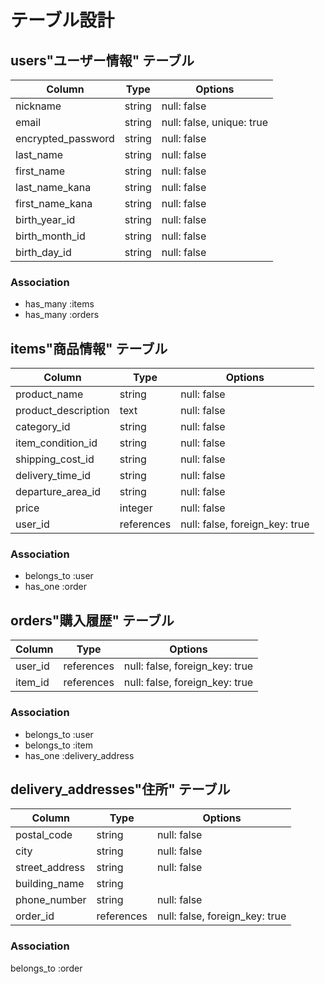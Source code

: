 # テーブル設計

## users"ユーザー情報" テーブル

| Column             | Type   | Options                   |
| ------------------ | ------ | ------------------------- |
| nickname           | string | null: false               |
| email              | string | null: false, unique: true |
| encrypted_password | string | null: false               |
| last_name          | string | null: false               |
| first_name         | string | null: false               |
| last_name_kana     | string | null: false               |
| first_name_kana    | string | null: false               |
| birth_year_id      | string | null: false               |
| birth_month_id     | string | null: false               |
| birth_day_id       | string | null: false               |

### Association
- has_many :items
- has_many :orders


## items"商品情報" テーブル

| Column              | Type      | Options                        |
| ------------------- | --------- | ------------------------------ |
| product_name        | string    | null: false                    |
| product_description | text      | null: false                    |
| category_id         | string    | null: false                    |
| item_condition_id   | string    | null: false                    |
| shipping_cost_id    | string    | null: false                    |
| delivery_time_id    | string    | null: false                    |
| departure_area_id   | string    | null: false                    |
| price               | integer   | null: false                    |
| user_id             | references| null: false, foreign_key: true |

### Association
- belongs_to :user
- has_one    :order


## orders"購入履歴" テーブル

| Column         | Type       | Options                        |
| -------------- | ---------- | ------------------------------ |
| user_id        | references | null: false, foreign_key: true |
| item_id        | references | null: false, foreign_key: true |

### Association
- belongs_to :user
- belongs_to :item
- has_one    :delivery_address


## delivery_addresses"住所" テーブル

| Column         | Type       | Options                        |
| -------------- | ---------- | ------------------------------ |
| postal_code    | string     | null: false                    |
| city           | string     | null: false                    |
| street_address | string     | null: false                    |
| building_name  | string     |                                |
| phone_number   | string     | null: false                    |
| order_id       | references | null: false, foreign_key: true |

### Association
belongs_to :order



